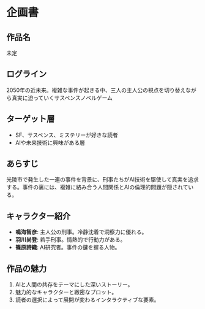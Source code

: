 # 企画書

## 作品名
未定

## ログライン
2050年の近未来。複雑な事件が起きる中、三人の主人公の視点を切り替えながら真実に迫っていくサスペンスノベルゲーム

## ターゲット層
- SF、サスペンス、ミステリーが好きな読者
- AIや未来技術に興味がある層

## あらすじ
光陵市で発生した一連の事件を背景に、刑事たちがAI技術を駆使して真実を追求する。事件の裏には、複雑に絡み合う人間関係とAIの倫理的問題が隠されている。

## キャラクター紹介
- **鳴海智彦**: 主人公の刑事。冷静沈着で洞察力に優れる。
- **羽川尚登**: 若手刑事。情熱的で行動力がある。
- **篠原詩織**: AI研究者。事件の鍵を握る人物。

## 作品の魅力
1. AIと人間の共存をテーマにした深いストーリー。
2. 魅力的なキャラクターと緻密なプロット。
3. 読者の選択によって展開が変わるインタラクティブな要素。